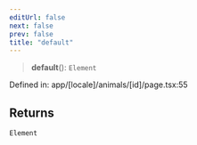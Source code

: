 ```yaml
---
editUrl: false
next: false
prev: false
title: "default"
---
```


> **default**(): `Element`

Defined in: app/\[locale\]/animals/\[id\]/page.tsx:55

## Returns

`Element`
